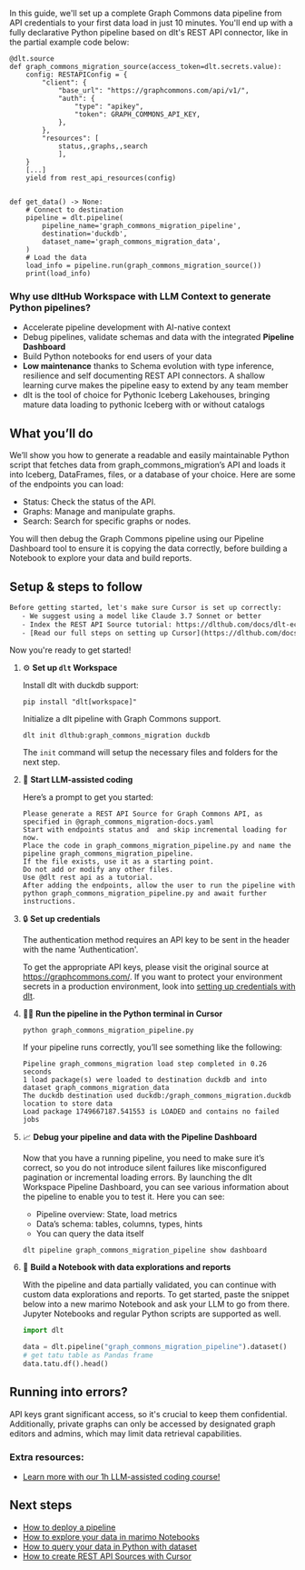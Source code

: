 In this guide, we'll set up a complete Graph Commons data pipeline from API credentials to your first data load in just 10 minutes. You'll end up with a fully declarative Python pipeline based on dlt's REST API connector, like in the partial example code below:

```python-outcome
@dlt.source
def graph_commons_migration_source(access_token=dlt.secrets.value):
    config: RESTAPIConfig = {
        "client": {
            "base_url": "https://graphcommons.com/api/v1/",
            "auth": {
                "type": "apikey",
                "token": GRAPH_COMMONS_API_KEY,
            },
        },
        "resources": [
            status,,graphs,,search
            ],
    }
    [...]
    yield from rest_api_resources(config)


def get_data() -> None:
    # Connect to destination
    pipeline = dlt.pipeline(
        pipeline_name='graph_commons_migration_pipeline',
        destination='duckdb',
        dataset_name='graph_commons_migration_data', 
    )
    # Load the data
    load_info = pipeline.run(graph_commons_migration_source())
    print(load_info) 
```

### Why use dltHub Workspace with LLM Context to generate Python pipelines?

- Accelerate pipeline development with AI-native context
- Debug pipelines, validate schemas and data with the integrated **Pipeline Dashboard**
- Build Python notebooks for end users of your data
- **Low maintenance** thanks to Schema evolution with type inference, resilience and self documenting REST API connectors. A shallow learning curve makes the pipeline easy to extend by any team member
- dlt is the tool of choice for Pythonic Iceberg Lakehouses, bringing mature data loading to pythonic Iceberg with or without catalogs

## What you’ll do

We’ll show you how to generate a readable and easily maintainable Python script that fetches data from graph_commons_migration’s API and loads it into Iceberg, DataFrames, files, or a database of your choice. Here are some of the endpoints you can load:

- Status: Check the status of the API.
- Graphs: Manage and manipulate graphs.
- Search: Search for specific graphs or nodes.

You will then debug the Graph Commons pipeline using our Pipeline Dashboard tool to ensure it is copying the data correctly, before building a Notebook to explore your data and build reports.

## Setup & steps to follow

```default
Before getting started, let's make sure Cursor is set up correctly:
   - We suggest using a model like Claude 3.7 Sonnet or better
   - Index the REST API Source tutorial: https://dlthub.com/docs/dlt-ecosystem/verified-sources/rest_api/ and add it to context as **@dlt rest api**
   - [Read our full steps on setting up Cursor](https://dlthub.com/docs/dlt-ecosystem/llm-tooling/cursor-restapi#23-configuring-cursor-with-documentation)
```

Now you're ready to get started!

1. ⚙️ **Set up `dlt` Workspace**
    
    Install dlt with duckdb support:
    ```shell
    pip install "dlt[workspace]"
    ```

    Initialize a dlt pipeline with Graph Commons support.
    ```shell
    dlt init dlthub:graph_commons_migration duckdb
    ```

    The `init` command will setup the necessary files and folders for the next step.
    
2. 🤠 **Start LLM-assisted coding**
    
    Here’s a prompt to get you started:
    
    ```prompt
    Please generate a REST API Source for Graph Commons API, as specified in @graph_commons_migration-docs.yaml 
    Start with endpoints status and  and skip incremental loading for now. 
    Place the code in graph_commons_migration_pipeline.py and name the pipeline graph_commons_migration_pipeline. 
    If the file exists, use it as a starting point. 
    Do not add or modify any other files. 
    Use @dlt rest api as a tutorial. 
    After adding the endpoints, allow the user to run the pipeline with python graph_commons_migration_pipeline.py and await further instructions.
    ```

    
3. 🔒 **Set up credentials** 
    
    The authentication method requires an API key to be sent in the header with the name 'Authentication'.
    
    To get the appropriate API keys, please visit the original source at https://graphcommons.com/.
    If you want to protect your environment secrets in a production environment, look into [setting up credentials with dlt](https://dlthub.com/docs/walkthroughs/add_credentials).
    
4. 🏃‍♀️ **Run the pipeline in the Python terminal in Cursor**
    
    ```shell
    python graph_commons_migration_pipeline.py
    ```
    
    If your pipeline runs correctly, you’ll see something like the following:
    
    ```shell
    Pipeline graph_commons_migration load step completed in 0.26 seconds
    1 load package(s) were loaded to destination duckdb and into dataset graph_commons_migration_data
    The duckdb destination used duckdb:/graph_commons_migration.duckdb location to store data
    Load package 1749667187.541553 is LOADED and contains no failed jobs
    ```
    
5. 📈 **Debug your pipeline and data with the Pipeline Dashboard**

    Now that you have a running pipeline, you need to make sure it’s correct, so you do not introduce silent failures like misconfigured pagination or incremental loading errors. By launching the dlt Workspace Pipeline Dashboard, you can see various information about the pipeline to enable you to test it. Here you can see:
    - Pipeline overview: State, load metrics
    - Data’s schema: tables, columns, types, hints
    - You can query the data itself
    
    ```shell
    dlt pipeline graph_commons_migration_pipeline show dashboard
    ```
    
6. 🐍 **Build a Notebook with data explorations and reports**

    With the pipeline and data partially validated, you can continue with custom data explorations and reports. To get started, paste the snippet below into a new marimo Notebook and ask your LLM to go from there. Jupyter Notebooks and regular Python scripts are supported as well.

    
    ```python
    import dlt

   data = dlt.pipeline("graph_commons_migration_pipeline").dataset()
   # get tatu table as Pandas frame
   data.tatu.df().head()
    ```

## Running into errors?

API keys grant significant access, so it's crucial to keep them confidential. Additionally, private graphs can only be accessed by designated graph editors and admins, which may limit data retrieval capabilities.

### Extra resources:

- [Learn more with our 1h LLM-assisted coding course!](https://www.youtube.com/watch?v=GGid70rnJuM)

## Next steps

- [How to deploy a pipeline](https://dlthub.com/docs/walkthroughs/deploy-a-pipeline)
- [How to explore your data in marimo Notebooks](https://dlthub.com/docs/general-usage/dataset-access/marimo)
- [How to query your data in Python with dataset](https://dlthub.com/docs/general-usage/dataset-access/dataset)
- [How to create REST API Sources with Cursor](https://dlthub.com/docs/dlt-ecosystem/llm-tooling/cursor-restapi)
